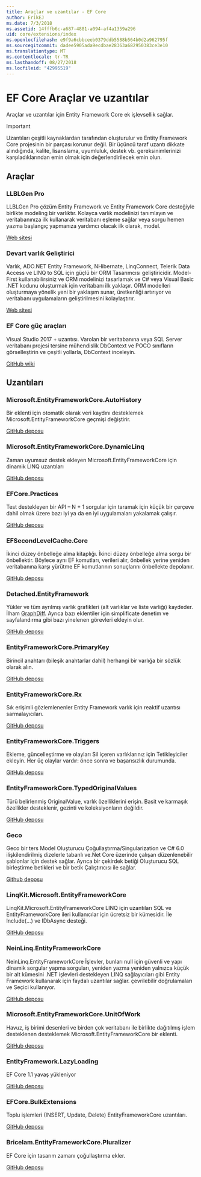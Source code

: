 ```yaml
---
title: Araçlar ve uzantılar - EF Core
author: ErikEJ
ms.date: 7/3/2018
ms.assetid: 14fffb6c-a687-4881-a094-af4a1359a296
uid: core/extensions/index
ms.openlocfilehash: e9f9a6cbbceeb0379ddb5588b564b0d2a962795f
ms.sourcegitcommit: dadee5905ada9ecdbae28363a682950383ce3e10
ms.translationtype: MT
ms.contentlocale: tr-TR
ms.lasthandoff: 08/27/2018
ms.locfileid: "42995519"
---
```

# <a name="ef-core-tools--extensions"></a>EF Core Araçlar ve uzantılar

Araçlar ve uzantılar için Entity Framework Core ek işlevsellik sağlar.

> [!IMPORTANT]  
> Uzantıları çeşitli kaynaklardan tarafından oluşturulur ve Entity Framework Core projesinin bir parçası korunur değil. Bir üçüncü taraf uzantı dikkate alındığında, kalite, lisanslama, uyumluluk, destek vb. gereksinimlerinizi karşıladıklarından emin olmak için değerlendirilecek emin olun.

## <a name="tools"></a>Araçlar

### <a name="llblgen-pro"></a>LLBLGen Pro

LLBLGen Pro çözüm Entity Framework ve Entity Framework Core desteğiyle birlikte modeling bir varlıktır. Kolayca varlık modelinizi tanımlayın ve veritabanınıza ilk kullanarak veritabanı eşleme sağlar veya sorgu hemen yazma başlangıç yapmanıza yardımcı olacak ilk olarak, model.

[Web sitesi](https://www.llblgen.com/)

### <a name="devart-entity-developer"></a>Devart varlık Geliştirici

Varlık, ADO.NET Entity Framework, NHibernate, LinqConnect, Telerik Data Access ve LINQ to SQL için güçlü bir ORM Tasarımcısı geliştiricidir. Model-First kullanabilirsiniz ve ORM modelinizi tasarlamak ve C# veya Visual Basic .NET kodunu oluşturmak için veritabanı ilk yaklaşır. ORM modelleri oluşturmaya yönelik yeni bir yaklaşım sunar, üretkenliği artırıyor ve veritabanı uygulamaların geliştirilmesini kolaylaştırır.

[Web sitesi](https://www.devart.com/entitydeveloper/)

### <a name="ef-core-power-tools"></a>EF Core güç araçları

Visual Studio 2017 + uzantısı. Varolan bir veritabanına veya SQL Server veritabanı projesi tersine mühendislik DbContext ve POCO sınıfların görselleştirin ve çeşitli yollarla, DbContext inceleyin.

[GitHub wiki](https://github.com/ErikEJ/SqlCeToolbox/wiki/EF-Core-Power-Tools)

## <a name="extensions"></a>Uzantıları

### <a name="microsoftentityframeworkcoreautohistory"></a>Microsoft.EntityFrameworkCore.AutoHistory

Bir eklenti için otomatik olarak veri kaydını desteklemek Microsoft.EntityFrameworkCore geçmişi değiştirir.

[GitHub deposu](https://github.com/Arch/AutoHistory/)

### <a name="microsoftentityframeworkcoredynamiclinq"></a>Microsoft.EntityFrameworkCore.DynamicLinq

Zaman uyumsuz destek ekleyen Microsoft.EntityFrameworkCore için dinamik LINQ uzantıları

 [GitHub deposu](https://github.com/StefH/System.Linq.Dynamic.Core/)

### <a name="efcorepractices"></a>EFCore.Practices

Test destekleyen bir API – N + 1 sorgular için taramak için küçük bir çerçeve dahil olmak üzere bazı iyi ya da en iyi uygulamaları yakalamak çalışır.

[GitHub deposu](https://github.com/riezebosch/efcore-practices/tree/master/src/EFCore.Practices/)

### <a name="efsecondlevelcachecore"></a>EFSecondLevelCache.Core

İkinci düzey önbelleğe alma kitaplığı. İkinci düzey önbelleğe alma sorgu bir önbellektir. Böylece aynı EF komutları, verileri alır, önbellek yerine yeniden veritabanına karşı yürütme EF komutlarının sonuçlarını önbellekte depolanır.

[GitHub deposu](https://github.com/VahidN/EFSecondLevelCache.Core/)

### <a name="detachedentityframework"></a>Detached.EntityFramework

Yükler ve tüm ayrılmış varlık grafikleri (alt varlıklar ve liste varlığı) kaydeder. İlham [GraphDiff](https://github.com/refactorthis/GraphDiff/). Ayrıca bazı eklentiler için simplificate denetim ve sayfalandırma gibi bazı yinelenen görevleri ekleyin olur.

[GitHub deposu](https://github.com/leonardoporro/Detached/)

### <a name="entityframeworkcoreprimarykey"></a>EntityFrameworkCore.PrimaryKey

Birincil anahtarı (bileşik anahtarlar dahil) herhangi bir varlığa bir sözlük olarak alın.

[GitHub deposu](https://github.com/NickStrupat/EntityFramework.PrimaryKey/)

### <a name="entityframeworkcorerx"></a>EntityFrameworkCore.Rx

Sık erişimli gözlemlenenler Entity Framework varlık için reaktif uzantısı sarmalayıcıları.

[GitHub deposu](https://github.com/NickStrupat/EntityFramework.Rx/)

### <a name="entityframeworkcoretriggers"></a>EntityFrameworkCore.Triggers

Ekleme, güncelleştirme ve olayları Sil içeren varlıklarınız için Tetikleyiciler ekleyin. Her üç olaylar vardır: önce sonra ve başarısızlık durumunda.

[GitHub deposu](https://github.com/NickStrupat/EntityFramework.Triggers/)

### <a name="entityframeworkcoretypedoriginalvalues"></a>EntityFrameworkCore.TypedOriginalValues

Türü belirlenmiş OriginalValue, varlık özelliklerini erişin. Basit ve karmaşık özellikler desteklenir, gezinti ve koleksiyonların değildir.

[GitHub deposu](https://github.com/NickStrupat/EntityFramework.TypedOriginalValues/)

### <a name="geco"></a>Geco

Geco bir ters Model Oluşturucu Çoğullaştırma/Singularization ve C# 6.0 ilişkilendirilmiş dizelerle tabanlı ve.Net Core üzerinde çalışan düzenlenebilir şablonlar için destek sağlar. Ayrıca bir çekirdek betiği Oluşturucu SQL birleştirme betikleri ve bir betik Çalıştırıcısı ile sağlar.

[Github deposu](https://github.com/iQuarc/Geco)

### <a name="linqkitmicrosoftentityframeworkcore"></a>LinqKit.Microsoft.EntityFrameworkCore

LinqKit.Microsoft.EntityFrameworkCore LINQ için uzantıları SQL ve EntityFrameworkCore ileri kullanıcılar için ücretsiz bir kümesidir. İle Include(...) ve IDbAsync desteği.

[GitHub deposu](https://github.com/scottksmith95/LINQKit/)

### <a name="neinlinqentityframeworkcore"></a>NeinLinq.EntityFrameworkCore

NeinLinq.EntityFrameworkCore İşlevler, bunları null için güvenli ve yapı dinamik sorgular yapma sorguları, yeniden yazma yeniden yalnızca küçük bir alt kümesini .NET işlevleri destekleyen LINQ sağlayıcıları gibi Entity Framework kullanarak için faydalı uzantılar sağlar. çevrilebilir doğrulamaları ve Seçici kullanıyor.

[GitHub deposu](https://github.com/axelheer/nein-linq/)

### <a name="microsoftentityframeworkcoreunitofwork"></a>Microsoft.EntityFrameworkCore.UnitOfWork

Havuz, iş birimi desenleri ve birden çok veritabanı ile birlikte dağıtılmış işlem desteklenen desteklemek Microsoft.EntityFrameworkCore bir eklenti.

[GitHub deposu](https://github.com/Arch/UnitOfWork/)

### <a name="entityframeworklazyloading"></a>EntityFramework.LazyLoading

EF Core 1.1 yavaş yükleniyor

[GitHub deposu](https://github.com/darxis/EntityFramework.LazyLoading)

### <a name="efcorebulkextensions"></a>EFCore.BulkExtensions

Toplu işlemleri (INSERT, Update, Delete) EntityFrameworkCore uzantıları.

[GitHub deposu](https://github.com/borisdj/EFCore.BulkExtensions)

### <a name="bricelamentityframeworkcorepluralizer"></a>Bricelam.EntityFrameworkCore.Pluralizer

EF Core için tasarım zamanı çoğullaştırma ekler.

[GitHub deposu](https://github.com/bricelam/EFCore.Pluralizer)
